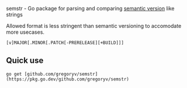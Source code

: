 semstr - Go package for parsing and comparing [semantic version](https://semver.org) like strings

Allowed format is less stringent than semantic versioning to
accomodate more usecases.

    [v]MAJOR[.MINOR[.PATCH[-PRERELEASE][+BUILD]]]


## Quick use

    go get [github.com/gregoryv/semstr](https://pkg.go.dev/github.com/gregoryv/semstr)


